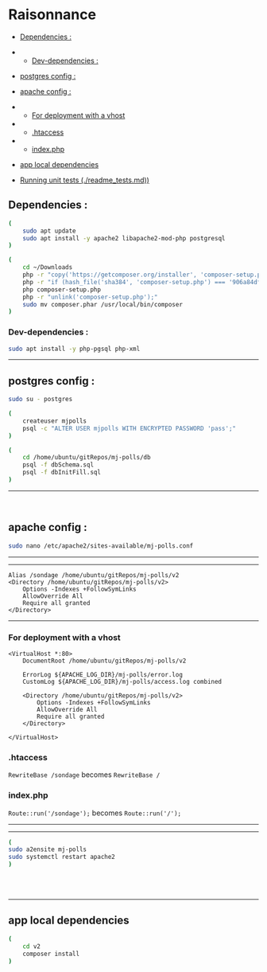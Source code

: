# Raisonnance

- [Dependencies :](#dependencies-)
- - [Dev-dependencies :](#dev-dependencies-)
- [postgres config :](#postgres-config-)
- [apache config :](#apache-config-)
- - [For deployment with a vhost](#for-deployment-with-a-vhost)
- - [.htaccess](#htaccess)
- - [index.php](#indexphp)
- [app local dependencies](#app-local-dependencies)


- [Running unit tests (./readme_tests.md))](./readme_tests.md)


## Dependencies :

```bash
(
    sudo apt update
    sudo apt install -y apache2 libapache2-mod-php postgresql
)
```

```bash
(
    cd ~/Downloads
    php -r "copy('https://getcomposer.org/installer', 'composer-setup.php');"
    php -r "if (hash_file('sha384', 'composer-setup.php') === '906a84df04cea2aa72f40b5f787e49f22d4c2f19492ac310e8cba5b96ac8b64115ac402c8cd292b8a03482574915d1a8') { echo 'Installer verified'; } else { echo 'Installer corrupt'; unlink('composer-setup.php'); } echo PHP_EOL;"
    php composer-setup.php
    php -r "unlink('composer-setup.php');"
    sudo mv composer.phar /usr/local/bin/composer
)
```

### Dev-dependencies :

```bash
sudo apt install -y php-pgsql php-xml
```

<hr>

## postgres config :

```bash
sudo su - postgres
```

```bash
(
    createuser mjpolls
    psql -c "ALTER USER mjpolls WITH ENCRYPTED PASSWORD 'pass';"
)
``` 

```bash
(
    cd /home/ubuntu/gitRepos/mj-polls/db
    psql -f dbSchema.sql
    psql -f dbInitFill.sql
)
```
<hr>
<br>

## apache config :

```bash
sudo nano /etc/apache2/sites-available/mj-polls.conf
```

<hr>
<hr>

```
Alias /sondage /home/ubuntu/gitRepos/mj-polls/v2
<Directory /home/ubuntu/gitRepos/mj-polls/v2>
    Options -Indexes +FollowSymLinks
    AllowOverride All
    Require all granted
</Directory>
```

<hr>

### For deployment with a vhost

```
<VirtualHost *:80>
    DocumentRoot /home/ubuntu/gitRepos/mj-polls/v2

    ErrorLog ${APACHE_LOG_DIR}/mj-polls/error.log
    CustomLog ${APACHE_LOG_DIR}/mj-polls/access.log combined    

    <Directory /home/ubuntu/gitRepos/mj-polls/v2>
        Options -Indexes +FollowSymLinks
        AllowOverride All
        Require all granted
    </Directory>

</VirtualHost>
```

### .htaccess

`RewriteBase /sondage` becomes `RewriteBase /`

### index.php

`Route::run('/sondage');` becomes `Route::run('/');`


<hr>
<hr>

```bash
(
sudo a2ensite mj-polls
sudo systemctl restart apache2
)
```

<br>
<br>
<hr>

## app local dependencies

```bash
(
    cd v2
    composer install
)
```


